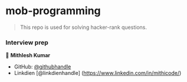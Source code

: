 # mob-programming

> This repo is used for solving hacker-rank questions.

### Interview prep

👤 **Mithlesh Kumar**
- GitHub: [@githubhandle](https://github.com/Mithi-code)
- Linkdien [@linkdienhandle] (https://www.linkedin.com/in/mithicode/)